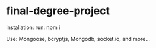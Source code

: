 # final-degree-project

installation:
    run: npm i

Use:
    Mongoose,
    bcryptjs,
    Mongodb,
    socket.io,
    and more...

